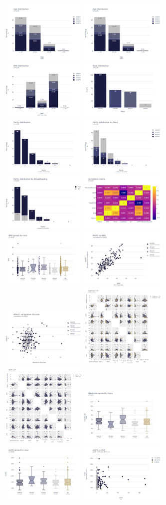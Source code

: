<img src="images/ages.jpeg"  width="250">
<img src="images/ages.jpeg"  width="250">
<img src="images/bmi.jpeg"  width="250">
<img src="images/race.jpeg"  width="250">
<img src="images/parity.jpeg"  width="250">
<img src="images/parity-race.jpeg"  width="250">
<img src="images/parity-breastfeeding.jpeg"  width="250">
<img src="images/correlation-matrix.jpeg"  width="250">
<img src="images/bmi-race.jpeg"  width="250">
<img src="images/bmi-muac.jpeg"  width="250">
<img src="images/hba1c-rg.jpeg"  width="250">
<img src="images/creatinine80.jpeg"  width="250">
<img src="images/egfr90.jpeg"  width="250">
<img src="images/creatinine-race.jpeg"  width="250">
<img src="images/egfr-race.jpeg"  width="250">
<img src="images/egfr-acr.jpeg"  width="250">